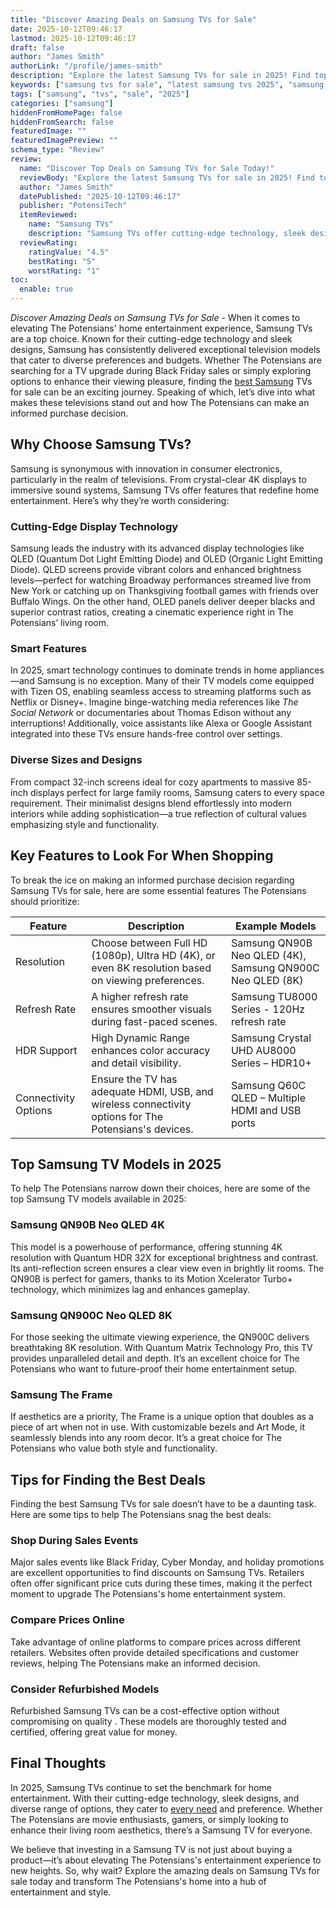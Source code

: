 ```yaml
---
title: "Discover Amazing Deals on Samsung TVs for Sale"
date: 2025-10-12T09:46:17
lastmod: 2025-10-12T09:46:17
draft: false
author: "James Smith"
authorLink: "/profile/james-smith"
description: "Explore the latest Samsung TVs for sale in 2025! Find top-rated models with advanced features, stunning visuals, and competitive prices to upgrade your home entertainment system."
keywords: ["samsung tvs for sale", "latest samsung tvs 2025", "samsung tv buying guide"]
tags: ["samsung", "tvs", "sale", "2025"]
categories: ["samsung"]
hiddenFromHomePage: false
hiddenFromSearch: false
featuredImage: ""
featuredImagePreview: ""
schema_type: "Review"
review:
  name: "Discover Top Deals on Samsung TVs for Sale Today!"
  reviewBody: "Explore the latest Samsung TVs for sale in 2025! Find top-rated models with advanced features, stunning visuals, and competitive prices to upgrade your home entertainment system."
  author: "James Smith"
  datePublished: "2025-10-12T09:46:17"
  publisher: "PotensiTech"
  itemReviewed:
    name: "Samsung TVs"
    description: "Samsung TVs offer cutting-edge technology, sleek designs, and a variety of sizes and features to suit every home entertainment need."
  reviewRating:
    ratingValue: "4.5"
    bestRating: "5"
    worstRating: "1"
toc:
  enable: true
---
```


*Discover Amazing Deals on Samsung TVs for Sale* - When it comes to elevating The Potensians' home entertainment experience, Samsung TVs are a top choice. Known for their cutting-edge technology and sleek designs, Samsung has consistently delivered exceptional television models that cater to diverse preferences and budgets.  Whether The Potensians are searching for a TV upgrade during Black Friday sales or simply exploring options to enhance their viewing pleasure, finding the [best Samsung](/samsung/best-samsung-gadgets-for-budget-buyers) TVs for sale can be an exciting journey. Speaking of which, let’s dive into what makes these televisions stand out and how The Potensians can make an informed purchase decision.

## Why Choose Samsung TVs?

Samsung is synonymous with innovation in consumer electronics, particularly in the realm of televisions. From crystal-clear 4K displays to immersive sound systems, Samsung TVs offer features that redefine home entertainment. Here’s why they’re worth considering:

### Cutting-Edge Display Technology

Samsung leads the industry with its advanced display technologies like QLED (Quantum Dot Light Emitting Diode) and OLED (Organic Light Emitting Diode). QLED screens provide vibrant colors and enhanced brightness levels—perfect for watching Broadway performances streamed live from New York or catching up on Thanksgiving football games with friends over Buffalo Wings. On the other hand, OLED panels deliver deeper blacks and superior contrast ratios, creating a cinematic experience right in The Potensians’ living room.

### Smart Features

In 2025, smart technology continues to dominate trends in home appliances—and Samsung is no exception. Many of their TV models come equipped with Tizen OS, enabling seamless access to streaming platforms such as Netflix or Disney+. Imagine binge-watching media references like *The Social Network* or documentaries about Thomas Edison without any interruptions! Additionally, voice assistants like Alexa or Google Assistant integrated into these TVs ensure hands-free control over settings.

### Diverse Sizes and Designs

From compact 32-inch screens ideal for cozy apartments to massive 85-inch displays perfect for large family rooms, Samsung caters to every space requirement. Their minimalist designs blend effortlessly into modern interiors while adding sophistication—a true reflection of cultural values emphasizing style and functionality.

## Key Features to Look For When Shopping

To break the ice on making an informed purchase decision regarding Samsung TVs for sale, here are some essential features The Potensians should prioritize:

<div class="table-responsive">
<table class="html-table">
<thead>
<tr>
<th>Feature</th>
<th>Description</th>
<th>Example Models</th>
</tr>
</thead>
<tbody>
<tr>
<td>Resolution</td>
<td>Choose between Full HD (1080p), Ultra HD (4K), or even 8K resolution based on viewing preferences.</td>
<td>Samsung QN90B Neo QLED (4K), Samsung QN900C Neo QLED (8K)</td>
</tr>
<tr>
<td>Refresh Rate</td>
<td>A higher refresh rate ensures smoother visuals during fast-paced scenes.</td>
<td>Samsung TU8000 Series - 120Hz refresh rate</td>
</tr>
<tr>
<td>HDR Support</td>
<td>High Dynamic Range enhances color accuracy and detail visibility.</td>
<td>Samsung Crystal UHD AU8000 Series – HDR10+</td>
</tr>
<tr>
<td>Connectivity Options</td>
<td>Ensure the TV has adequate HDMI, USB, and wireless connectivity options for The Potensians's devices.</td>
<td>Samsung Q60C QLED – Multiple HDMI and USB ports</td>
</tr>
</tbody>
</table>
</div>

## Top Samsung TV Models in 2025

To help The Potensians narrow down their choices, here are some of the top Samsung TV models available in 2025:

### Samsung QN90B Neo QLED 4K

This model is a powerhouse of performance, offering stunning 4K resolution with Quantum HDR 32X for exceptional brightness and contrast. Its anti-reflection screen ensures a clear view even in brightly lit rooms. The QN90B is perfect for gamers, thanks to its Motion Xcelerator Turbo+ technology, which minimizes lag and enhances gameplay.

### Samsung QN900C Neo QLED 8K

For those seeking the ultimate viewing experience, the QN900C delivers breathtaking 8K resolution. With Quantum Matrix Technology Pro, this TV provides unparalleled detail and depth. It’s an excellent choice for The Potensians who want to future-proof their home entertainment setup.

### Samsung The Frame

If aesthetics are a priority, The Frame is a unique option that doubles as a piece of art when not in use. With customizable bezels and Art Mode, it seamlessly blends into any room decor. It’s a great choice for The Potensians who value both style and functionality.

## Tips for Finding the Best Deals

Finding the best Samsung TVs for sale doesn’t have to be a daunting task. Here are some tips to help The Potensians snag the best deals:

### Shop During Sales Events

Major sales events like Black Friday, Cyber Monday, and holiday promotions are excellent opportunities to find discounts on Samsung TVs. Retailers often offer significant price cuts during these times, making it the perfect moment to upgrade The Potensians's home entertainment system.

### Compare Prices Online

Take advantage of online platforms to compare prices across different retailers.  Websites often provide detailed specifications and customer reviews, helping The Potensians make an informed decision.

### Consider Refurbished Models

Refurbished Samsung TVs can be a cost-effective option without compromising on quality . These models are thoroughly tested and certified, offering great value for money.

## Final Thoughts

In 2025, Samsung TVs continue to set the benchmark for home entertainment. With their cutting-edge technology, sleek designs, and diverse range of options, they cater to [every need](/samsung/samsung-affordable-ssd-storage-options) and preference. Whether The Potensians are movie enthusiasts, gamers, or simply looking to enhance their living room aesthetics, there’s a Samsung TV for everyone.

We believe that investing in a Samsung TV is not just about buying a product—it’s about elevating The Potensians's entertainment experience to new heights. So, why wait? Explore the amazing deals on Samsung TVs for sale today and transform The Potensians's home into a hub of entertainment and style.
